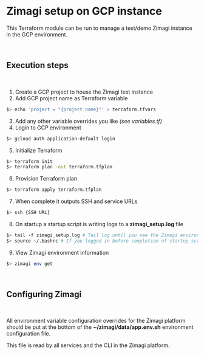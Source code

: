 # Zimagi setup on GCP instance

This Terraform module can be run to manage a test/demo Zimagi instance in the GCP environment.

<br/>

## Execution steps

<br/>

 1. Create a GCP project to house the Zimagi test instance
 2. Add GCP project name as Terraform variable

 ```bash
$> echo 'project = "{project name}"' > terraform.tfvars
 ```
  3. Add any other variable overrides you like _(see variables.tf)_
  4. Login to GCP environment

```bash
$> gcloud auth application-default login
```
 5. Initialize Terraform

```bash
$> terraform init
$> terraform plan -out terraform.tfplan
```
 6. Provision Terraform plan

```bash
$> terraform apply terraform.tfplan
```
 7. When complete it outputs SSH and service URLs

 ```bash
 $> ssh {SSH URL}
 ```
  8. On startup a startup script is writing logs to a **zimagi_setup.log** file

```bash
$> tail -f zimagi_setup.log # Tail log until you see the Zimagi environment display and "Zimagi startup complete".  It may take a few minutes for this file to exist at login as root dependencies are installed first.
$> source ~/.bashrc # If you logged in before completion of startup script you will need to re-source your .bashrc file to load the reactor and other Zimagi related executables.
```
 9. View Zimagi environment information

```bash
$> zimagi env get
```

<br/>

## Configuring Zimagi

<br/>

All environment variable configuration overrides for the Zimagi platform should be put at the bottom of the **~/zimagi/data/app.env.sh** environment configuration file.

This file is read by all services and the CLI in the Zimagi platform.
